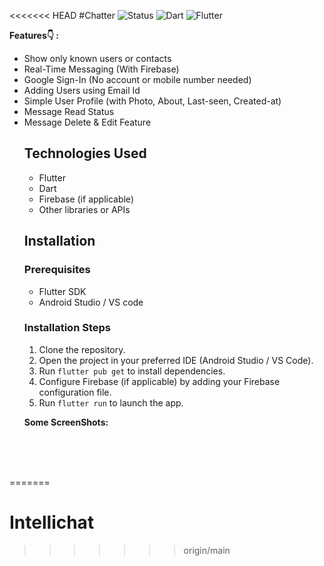 <<<<<<< HEAD
#Chatter
![Status](https://img.shields.io/badge/Status-Active-brightgreen)
![Dart](https://img.shields.io/badge/dart-100%25-brightgreen)
![Flutter](https://img.shields.io/badge/Flutter-Cross%20Platform-blue)

 <b>Features👇 : </b>
<ul>
<li>Show only known users or contacts
<li>Real-Time Messaging (With Firebase)
<li>Google Sign-In (No account or mobile number needed)
<li>Adding Users using Email Id
<li>Simple User Profile (with Photo, About, Last-seen, Created-at)
<li>Message Read Status
<li>Message Delete & Edit Feature

## Technologies Used

- Flutter
- Dart
- Firebase (if applicable)
- Other libraries or APIs

 ## Installation

### Prerequisites

- Flutter SDK
- Android Studio / VS code
  
### Installation Steps

1. Clone the repository.
2. Open the project in your preferred IDE (Android Studio / VS Code).
3. Run `flutter pub get` to install dependencies.
4. Configure Firebase (if applicable) by adding your Firebase configuration file.
5. Run `flutter run` to launch the app.




<b>Some ScreenShots:</b></br><br>
<kbd>

</kbd>
<br>
<br>
  

</ul>
  

=======
# Intellichat
>>>>>>> origin/main
